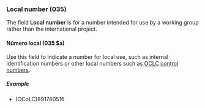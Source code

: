 ### Local number (035)

The field **Local number** is for a number intended for use by a working group rather than the international project.

#### Número local (035 $a)

Use this field to indicate a number for local use, such as internal identification numbers or other local numbers such as [OCLC control numbers](https://help.oclc.org/Metadata_Services/WorldShare_Collection_Manager/Choose_your_Collection_Manager_workflow/Data_sync_collections/Prepare_your_data/30035_field_and_OCLC_control_numbers).

##### Example

- (OCoLC)891760516
